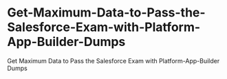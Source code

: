 # Get-Maximum-Data-to-Pass-the-Salesforce-Exam-with-Platform-App-Builder-Dumps
Get Maximum Data to Pass the Salesforce Exam with Platform-App-Builder Dumps
